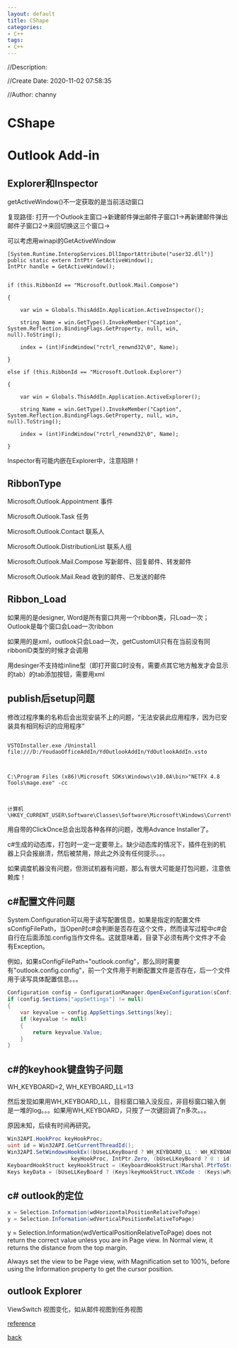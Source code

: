 ```yaml
---
layout: default
title: CShape
categories:
- C++
tags:
- C++
---
```

//Description:

//Create Date: 2020-11-02 07:58:35

//Author: channy

# CShape

# Outlook Add-in

## Explorer和Inspector

getActiveWindow()不一定获取的是当前活动窗口

复现路径: 打开一个Outlook主窗口->新建邮件弹出邮件子窗口1->再新建邮件弹出邮件子窗口2->来回切换这三个窗口->

可以考虑用winapi的GetActiveWindow

```
[System.Runtime.InteropServices.DllImportAttribute("user32.dll")]
public static extern IntPtr GetActiveWindow();
IntPtr handle = GetActiveWindow();
```

```

if (this.RibbonId == "Microsoft.Outlook.Mail.Compose")

{

	var win = Globals.ThisAddIn.Application.ActiveInspector();

	string Name = win.GetType().InvokeMember("Caption", System.Reflection.BindingFlags.GetProperty, null, win, null).ToString();

	index = (int)FindWindow("rctrl_renwnd32\0", Name);

}

else if (this.RibbonId == "Microsoft.Outlook.Explorer")

{

	var win = Globals.ThisAddIn.Application.ActiveExplorer();

	string Name = win.GetType().InvokeMember("Caption", System.Reflection.BindingFlags.GetProperty, null, win, null).ToString();

	index = (int)FindWindow("rctrl_renwnd32\0", Name);

}

```

Inspector有可能内嵌在Explorer中，注意陷阱！

## RibbonType

Microsoft.Outlook.Appointment 事件

Microsoft.Outlook.Task 任务

Microsoft.Outlook.Contact 联系人

Microsoft.Outlook.DistributionList 联系人组

Microsoft.Outlook.Mail.Compose 写新邮件、回复邮件、转发邮件

Microsoft.Outlook.Mail.Read 收到的邮件、已发送的邮件

## Ribbon_Load

如果用的是designer, Word是所有窗口共用一个ribbon类，只Load一次；Outlook是每个窗口会Load一次ribbon

如果用的是xml，outlook只会Load一次，getCustomUI只有在当前没有同ribbonID类型的时候才会调用

用desinger不支持给inline型（即打开窗口时没有，需要点其它地方触发才会显示的tab）的tab添加按钮，需要用xml

## publish后setup问题

修改过程序集的名称后会出现安装不上的问题，“无法安装此应用程序，因为已安装具有相同标识的应用程序”

```

VSTOInstaller.exe /Uninstall file:///D:/YoudaoOfficeAddIn/YdOutlookAddIn/YdOutlookAddIn.vsto



C:\Program Files (x86)\Microsoft SDKs\Windows\v10.0A\bin>"NETFX 4.8 Tools\mage.exe" -cc



计算机\HKEY_CURRENT_USER\Software\Classes\Software\Microsoft\Windows\CurrentVersion\Deployment\SideBySide\2.0\StateManager

```

用自带的ClickOnce总会出现各种各样的问题，改用Advance Installer了。

c#生成的动态库，打包时一定一定要带上。缺少动态库的情况下，插件在别的机器上只会报崩溃，然后被禁用，除此之外没有任何提示。。。

如果调度机器没有问题，但测试机器有问题，那么有很大可能是打包问题，注意依赖库！

## c#配置文件问题

System.Configuration可以用于读写配置信息，如果是指定的配置文件sConfigFilePath，当Open时c#会判断是否存在这个文件，然而读写过程中c#会自行在后面添加.config当作文件名。这就意味着，目录下必须有两个文件才不会有Exception。

例如，如果sConfigFilePath="outlook.config"，那么同时需要有"outlook.config.config"，前一个文件用于判断配置文件是否存在，后一个文件用于读写具体配置信息。。。

```c#
Configuration config = ConfigurationManager.OpenExeConfiguration(sConfigFilePath);
if (config.Sections["appSettings"] != null)
{
	var keyvalue = config.AppSettings.Settings[key];
	if (keyvalue != null)
	{
		return keyvalue.Value;
	}
}
```

## c#的keyhook键盘钩子问题

WH_KEYBOARD=2, WH_KEYBOARD_LL=13

然后发现如果用WH_KEYBOARD_LL，目标窗口输入没反应，非目标窗口输入倒是一堆的log。。。如果用WH_KEYBOARD，只按了一次键回调了n多次。。。

原因未知，后续有时间再研究。

```c#
Win32API.HookProc keyHookProc;
uint id = Win32API.GetCurrentThreadId();
Win32API.SetWindowsHookEx((bUseLLKeyBoard ? WH_KEYBOARD_LL : WH_KEYBOARD), 
                    keyHookProc, IntPtr.Zero, (bUseLLKeyBoard ? 0 : id));
KeyboardHookStruct keyHookStruct = (KeyboardHookStruct)Marshal.PtrToStructure(lParam, typeof(KeyboardHookStruct));
Keys keyData = (bUseLLKeyBoard ? (Keys)keyHookStruct.VKCode : (Keys)wParam);
```

## c# outlook的定位 

```c#
x = Selection.Information(wdHorizontalPositionRelativeToPage)
y = Selection.Information(wdVerticalPositionRelativeToPage)
```

y = Selection.Information(wdVerticalPositionRelativeToPage) does not return the correct value unless you are in Page view. In Normal view, it returns the distance from the top margin.

Always set the view to be Page view, with Magnification set to 100%, before using the Information property to get the cursor position.

## outlook Explorer

ViewSwitch 视图变化，如从邮件视图到任务视图

[reference](https://wordmvp.com/FAQs/MacrosVBA/GetPosRelToPage.htm)

[back](/)

